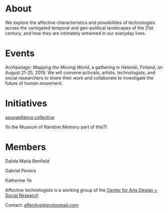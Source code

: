 # About

We explore the affective characteristics and possibilities of technologies across the variegated temporal and geo-political landscapes of the 21st century, and how they are intimately entwined in our everyday lives.

# Events

_Archipelago: Mapping the Moving World_, a gathering in Helsinki, Finland, on August 21-25, 2019. We will convene activists, artists, technologists, and social researchers to share their work and collaborate to investigate the future of human movement. 

# Initiatives

[sousveillance collective](https://sousveillance-collective.github.io/)

(Is the Museum of Random Memory part of this?)

# Members

Dalida María Benfield

Gabriel Pereira

Katherine Ye

Affective technologists is a working group of the [Center for Arts Design + Social Research](http://centerartsdesign.org/projects/AF%20FECTI%20NG%20%20%20%20%20%20%20%20TECHNOLOGIES%20)

Contact: affective@protonmail.com
